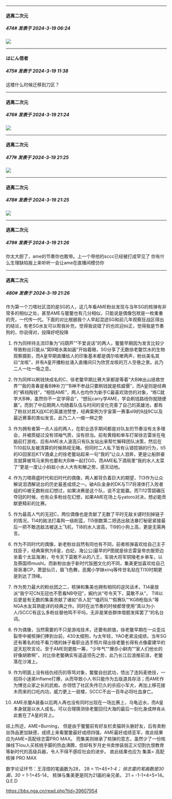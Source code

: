 ﻿
*****

####  逃离二次元  
##### 474#       发表于 2024-3-19 06:24

<img src="https://p.sda1.dev/16/d5d133d196a4d28727f67cf6fea0710a/IMG_BF697D645B5B44466AE995BE5285C75F.png" referrerpolicy="no-referrer">


*****

####  はにん信者  
##### 475#       发表于 2024-3-19 11:38

这楼什么时候迁移到刀区？


*****

####  逃离二次元  
##### 476#       发表于 2024-3-19 21:24

<img src="https://p.sda1.dev/16/3b9b818693c62a2f597b5652d433fc1b/IMG_BEFCB74696417C46C879FF880D8A6218.jpeg" referrerpolicy="no-referrer">

*****

####  逃离二次元  
##### 477#       发表于 2024-3-19 21:25

<img src="https://p.sda1.dev/16/a6101c112d81479a2175a342401a32c7/IMG_12CB46B00A41D3341B99C083C8590340.jpeg" referrerpolicy="no-referrer">

*****

####  逃离二次元  
##### 478#       发表于 2024-3-19 21:25

<img src="https://p.sda1.dev/16/de4c3b909896ba7b0ddcfa4fee1c4cbc/IMG_41A9E436E269BAF4E23A6513CFEBA66C.png" referrerpolicy="no-referrer">

*****

####  逃离二次元  
##### 479#       发表于 2024-3-19 21:26

你太大胆了，ame的节奏你也敢带。上一个带他的sccc已经被打成罕见了
你有什么生理缺陷报上来听听一会让ame在直播间模仿你

*****

####  逃离二次元  
##### 480#       发表于 2024-3-19 21:26

作为第一个刀塔社区混的是SG的人，这几年看AME粉丝发现与当年SG的核弹有非常多的相似之处，甚至AME与鳖鳖也有几分相似，只能说是偶像包袱是一枚重重的壳，一代传一代。下面的对比根据我个人早起混迹SG和前几年观察狂战区得出的结论，有老SG水友可以帮我补充，觉得我说错了的也欢迎纠正，觉得我是节奏狗的，你说得对，投降好吧投降

1. 作为同样持主流印象为“闷葫芦”“不爱说话”的两人，鳖鳖早期因为发言比较少导致粉丝只能从“窝B喝水美如画”开始着眼，SG分享了无数徐老鳖饮水的生物观察摄影，而A皇早期直播给人的印象基本都是偶尔咳嗽两声，粉丝美名其曰“龙咳”，并有A皇开播粉丝涌入直播间只为欣赏龙咳的万人空巷之景。此乃二人一吐一吸之息。

2. 作为同样以刷钱快成名的C，徐老鳖早期比赛大家都是等着“大B神出山拯救世界”“我的青春是看B神补刀”“B神不参战只要刷钱就是核威慑”，而A皇则是经典的“裤裆掏钱”，“相信AME”，两人也均作为新手C最喜欢效仿的对象，“练C就学大B神，虽然你不一定学得会”，“想玩carry学AME，学会刷钱路线你就随便赢”。而到了中后期两人均随着队伍与时间的变化完善了自己的英雄池，都有了粉丝对其X战XC的英雄池赞誉，经典案例为宇宙第一赛事sl9的9战9C以及最近赛事的类似发言。此乃二人一缩一伸之势

3. 作为拥有者第一点人设的两人，在职业选手期间都是对队友的节奏没有太多理会，并被质疑过没有领袖气质，没有担当。前有黄翔和单车打架徐志雷坐在电脑前打游戏，后有AME水人波高只有队友站出来帮忙解释团队决策，然后在Ti10前队友被清算的时候熟视无睹。但同时二人私下皆有认错揽锅的行为，ti5的IG回家后KTV酒桌上的徐老鳖站起来一句“我的”让众人泪奔，更是让船胖豪言就算被骂马来狗也要和大B神一起打GG，而AME私下酒局里“我的水人太菜了”更是一度让小蚂蚁小水人大有和解之势，感天动地。

4. 作为刀塔鼎盛时代和旧时代的偶像，两人都背负着巨大的期望，TI3作为让众解说泪洒解说台的历史最差成绩之一。破A队金身的DK与TI7将液体打入败者组的IG被无数粉丝幻想过，如果决赛是这个队，说不定能赢。而TI12雪碧碾压夺冠的时候，也有众多粉丝在幻想，如果AME在场上与yatoro对决，想必能贡献更精彩的比赛。

5. 作为最高人气的无冠C，两位偶像也是贡献了无数了平时无敌关键时刻掉链子的情况，TI4的敌法打毒狗一级削蓝，TI5倒数第二把选出敌法暴打秘密紧接最后一把不敢选敌法被送上飞机，TI8的水人波高，TI9的小狗上高，更是无需再言。

6. 作为不同时代的偶像，新老粉丝自然有同也有不同，前者核弹喜欢给自己主子找臣子，经典案例为B皇，白妃，海公公(最早的P图就是徐志雷皇帝衣服旁边坐着个太监海涛)，号令天下莫敢不从的八王，车骑大将军铜陵老乡单车，以及蔡国师mushi。而新粉丝由于新时代饭圈文化的不同，集美更加喜欢给自己哥哥凑CP，萧瑟仙贝，眉飞色舞，恶魔小学妹xinq等传世名贴在TI10时期更是到达了顶峰。

7. 作为势力最大的粉丝团之二，核弹和集美也拥有相同的逆风话术，TI4豪放派“我宁可CN无冠也不愿看NB夺冠”，婉约派“号令天下，莫敢不从”， TI8以后更是有无数的集美贡献了诸如“杀人犯”“嗑药队”“假赛队”“KGB枪指头”等NGA水友耳熟能详的经典之作。同时在出节奏的时候都曾使用“真以为小人/SCCC有这么多粉丝替他鸣不平吗，无非是某些群体借题发挥罢了”的名台词。

8. 作为偶像，当然需要的不只是游戏技术，还要有颜值，徐老鳖早期在一众歪瓜裂枣中被核弹们捧到台前，430太细狗，fy太年轻，YAO老弟没成绩，当年SG还有著名的给不看刀塔的妹子看职业选手照片得出徐老鳖长得有点像霍建华的逆天尬吹言论。至于AME则更胜一筹，“少年气”“爆杀小鲜肉”“家人们他长的好像胡歌啊”，对比徐老鳖确实有遥遥领先之势，此乃长江后浪推前浪，老鳖落在沙滩上。

9. 作为明面上没有结仇经历的辱骂对象，鳖鳖自创武功，悟出了连妈麦绝技，一招将小迷弟Inflame打爆，从而导致小人书只能作为五级道具存活；而AME作为博览众家之长的武痴，亦领悟了社区失传已久的杀招小军犬，再加上移花接木而来的口吃内功，威力更上一层楼，SCCC不出一百年必将吐血身亡。

10. AME杀鳖A装备以后两人再也没有同时出现在一场比赛上，乌龟近水，而A皇本身就是以水人成名，可以合理猜测徐老鳖回归大海的最后一刻化身成林肯从此套在了A皇的背上。

综上所述，AME=Burning， 但是由于鳖鳖前有好友栏卖猫转头删好友，后有卖粉丝饰品更加缺德，成绩上来看鳖鳖最好成绩四强，AME最好成绩亚军，故此结果应为AME=高配徐志雷PRO MAX。
而集美则继承了核弹的意志，虽然少了一份核弹线下lou人买核桃手脚的热血沸腾，但却有岁月史书卖惨装弱正义切割仇恨教育等新时代的高级兵器，令人不得不感叹社会的进步。 故此结果也应为 集美= 高配核弹 PRO MAX

数字论证环节：王淳煜的笔画数为28， 28 = 11+4*5+1-4； 徐志雷的笔画数是30画，30 = 1*-1+45-14， 核弹与集美更是同为21画的亲兄弟， 21 = -1-1+4+5+14。 Q.E.D

https://bbs.nga.cn/read.php?tid=39607954

